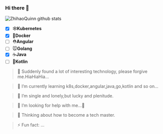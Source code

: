 ### Hi there 👋

<!--
**ZhihaoQuinn/ZhihaoQuinn** is a ✨ _special_ ✨ repository because its `README.md` (this file) appears on your GitHub profile.
-->

![ZhihaoQuinn github stats](https://github-readme-stats.vercel.app/api?username=ZhihaoQuinn&show_icons=true&title_color=fff&icon_color=79ff97&text_color=9f9f9f&bg_color=151515)

+ [X] 🕸**Kubernetes**
+ [X] 🐳**Docker**
+ [ ] ⛑**Angular**
+ [ ] 🐭**Golang**
+ [X] ☕️**Java**
+ [ ] 🧩**Kotlin**

> 🔭 Suddenly found a lot of interesting technology, please forgive me.HiaHiaHia...

> 🌱 I’m currently learning k8s,docker,angular,java,go,kotlin and so on...

> 👯 I’m single and lonely,but lucky and plenitude.

> 🤔 I’m looking for help with me...🤪

> 💬 Thinking about how to become a tech master.

> ⚡ Fun fact: ...

